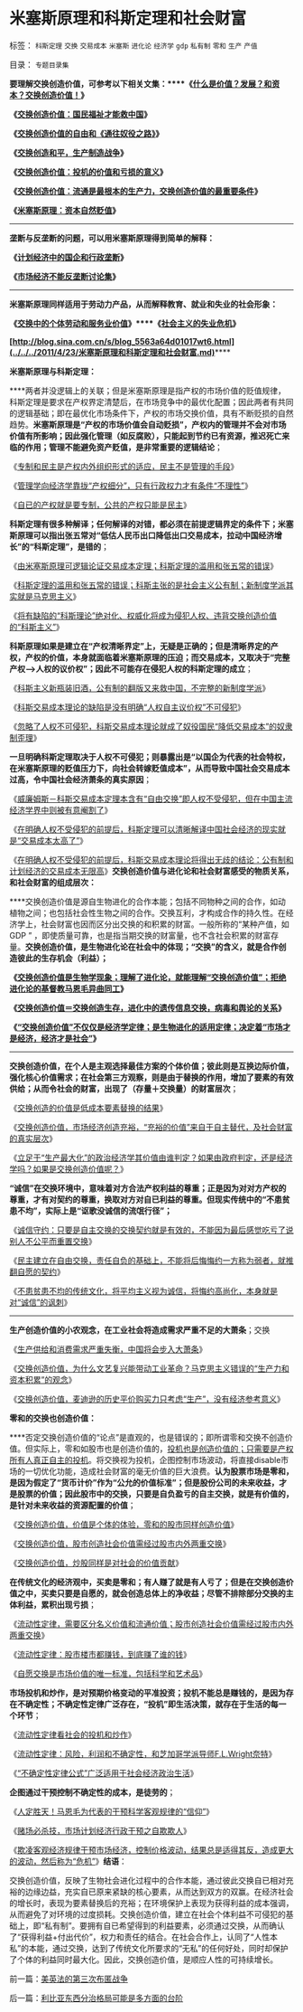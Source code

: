 # 米塞斯原理和科斯定理和社会财富

标签： `科斯定理` `交换` `交易成本` `米塞斯` `进化论` `经济学` `gdp` `私有制` `零和` `生产` `产值` 

目录： `专题目录集`

**要理解交换创造价值，可参考以下相关文集：****《**[**什么是价值？发展？和资本？交换创造价值！**](../../../2011/2/6/什么是价值？发展？和资本？交换创造价值！.md)**》**

**《**[**交换创造价值：国民福祉才能救中国**](../../../2011/2/12/交换创造价值：国民福祉才能救中国.md)**》**

**《**[**交换创造价值的自由和《通往奴役之路》**](../../../2011/2/19/交换创造价值的自由和《通往奴役之路》.md)**》**

**《**[**交换创造和平，生产制造战争**](../../../2011/3/5/交换创造和平，生产制造战争.md)**》**

**《**[**交换创造价值：投机的价值和亏损的意义**](../../../2011/3/12/投机的价值和亏损的意义.md)**》**

**《**[**交换创造价值：流通是最根本的生产力，交换创造价值的最重要条件**](../../../2011/3/19/交换创造价值中的流通.md)**》**

**《**[**米塞斯原理：资本自然贬值**](../../../2011/3/26/米塞斯原理：资本自然贬值.md)**》**

****

**垄断与反垄断的问题，可以用米塞斯原理得到简单的解释：**

**《**[**计划经济中的国企和行政垄断**](../../../2010/11/20/计划经济中的国企和行政垄断.md)**》**

**《**[**市场经济不能反垄断讨论集**](../../../2009/9/17/市场经济不能反垄断讨论集.md)**》**

****

**米塞斯原理同样适用于劳动力产品，从而解释教育、就业和失业的社会形象：**

**《**[**交换中的个体劳动和服务业价值**](../../../2011/2/26/交换中的个体劳动和服务业价值.md)**》****《**[**社会主义的失业危机**](../../../2011/1/29/社会主义的失业危机.md)**》**

**[http://blog.sina.com.cn/s/blog_5563a64d01017wt6.html](../../../2011/4/23/米塞斯原理和科斯定理和社会财富.md)******

**米塞斯原理与科斯定理：**

****两者并没逻辑上的关联；但是米塞斯原理是指产权的市场价值的贬值规律，科斯定理是要求在产权界定清楚后，在市场竞争中的最优化配置；因此两者有共同的逻辑基础；即在最优化市场条件下，产权的市场交换价值，具有不断贬损的自然趋势。**米塞斯原理是“产权的市场价值会自动贬损”，产权内的管理并不会对市场价值有所影响；因此强化管理（如反腐败），只能起到节约已有资源，推迟死亡来临的作用；管理不能避免资产贬值，是非常重要的逻辑结论**；

《[专制和民主是产权内外组织形式的适应，民主不是管理的手段](../../../2010/2/6/专制和民主是产权内外组织形式的适应.md)》

《[管理学向经济学靠拢“产权细分”，只有行政权力才有条件“不理性”](../../../2010/1/22/管理学向经济学靠拢“产权细分”.md)》

《[自已的产权就是要专制，公共的产权只能是民主](../../../2011/2/28/专制还是民主好？奥地利学派弱点.md)》



**科斯定理有很多种解译；任何解译的对错，都必须在前提逻辑界定的条件下；米塞斯原理可以指出张五常对“低估人民币出口降低出口交易成本，拉动中国经济增长”的“科斯定理”，是错的**；

《[由米塞斯原理可逻辑论证交易成本定理；科斯定理的滥用和张五常的错误](../../../2010/12/22/科斯是个糊涂虫和马克思主义的新制度学派.md)》

《[科斯定理的滥用和张五常的错误；科斯主张的是社会主义公有制；新制度学派其实就是马克思主义](../../../2010/12/22/科斯是个糊涂虫和马克思主义的新制度学派.md)》

《[将有缺陷的“科斯理论”绝对化、权威化将成为侵犯人权、违背交换创造价值的“科斯主义”](../../../2010/1/4/科斯先生有多大的权威意义.md)》



**科斯原理如果是建立在“产权清晰界定”上，无疑是正确的；但是清晰界定的产权，产权的价值，本身就面临着米塞斯原理的压迫；而交易成本，又取决于“完整产权——>人权的议价权”；因此不可能存在侵犯人权的科斯定理的成立**；

《[科斯主义新瓶装旧酒，公有制的翻版又来救中国，不完整的新制度学派](../../../2009/10/17/新的主义又来救中国.md)》

《[科斯交易成本理论的缺陷是没有明确“人权自主议价权”不可侵犯](../../../2009/9/9/人权是科斯交易成本理论的前提即议价权.md)》

《[忽略了人权不可侵犯，科斯交易成本理论就成了奴役国民“降低交易成本”的奴隶制歪理](../../../2009/7/22/科斯定理的缺陷和交易成本概念的滥用.md)》



**一旦明确科斯定理取决于人权不可侵犯；则暴露出是“以国企为代表的社会特权，在米塞斯原理的贬值压力下，向社会转嫁贬值成本”，从而导致中国社会交易成本过高，令中国社会经济萧条的真实原因**；

《[威廉姆斯－科斯交易成本定理本含有“自由交换”即人权不受侵犯，但在中国主流经济学界中则被有意阉割了](../../../2009/7/21/科斯定理之中国定律和科学的发展观.md)》

《[在明确人权不受侵犯的前提后，科斯定理可以清晰解译中国社会经济的现实就是“交易成本太高了”](../../../2009/7/21/科斯定理解读中国经济现象.md)》

《[在明确人权不受侵犯的前提后，科斯交易成本理论将得出无歧的结论：公有制和计划经济的交易成本无限高](../../../2009/7/21/做小做强与科斯产权定理的历史贡献.md)》**交换创造价值与进化论和社会财富感受的物质关系，和社会财富的组成层次：**

****交换创造价值是源自生物进化的合作本能；包括不同物种之间的合作，如动植物之间；也包括社会性生物之间的合作。交换互利，才构成合作的持久性。在经济学上，社会财富也因而区分出交换的和积累的财富。一般所称的“某种产值，如GDP
” ，即使质量可靠，也是指当期交换的财富量，也不含社会积累的财富存量。**交换创造价值，是生物进化论在社会中的体现；“交换”的含义，就是合作创造彼此的生存机会（利益）；**

**《**[**交换创造价值是生物学现象；理解了进化论，就能理解“交换创造价值”；拒绝进化论的基督教马恩毛异曲同工**](../../../2010/12/23/交换创造价值是生物学现象和进化论的科学性.md)**》**

**《**[**交换创造价值＝交换创造生存，进化中的遗传信息交换，病毒和舆论的关系**](../../../2009/5/4/进化中的遗传信息交换，病毒和舆论的关系.md)**》**

**《**[**“交换创造价值”不仅仅是经济学定律；是生物进化的适用定律；决定着“市场才是经济，经济才是社会”**](../../../2010/12/22/市场才是经济，经济才是社会.md)**》**

****

**交换创造价值，在个人是主观选择最佳方案的个体价值；彼此则是互换边际价值，强化核心价值需求；在社会第三方观察，则是由于替换的作用，增加了要素的有效供给；从而令社会的财富，出现了（存量＋交换量）的财富层次**；

《[交换创造的价值是低成本要素替换的结果](../../../2009/11/24/交换创造的价值来自那里？.md)》

《[交换创造价值，市场经济创造充裕，“充裕的价值”来自于自主替代，及社会财富的真实层次](../../../2009/11/24/交换创造的价值来自那里？.md)》

《[立足于“生产最大化”的政治经济学其价值由谁判定？如果由政府判定，还是经济学吗？如果是交换创造价值呢？](../../../2009/12/27/政治经济学是科学吗？计划经济的GDP是什么？.md)》



**“诚信”在交换环境中，意味着对方合法产权利益的尊重；正是因为对对方产权的尊重，才有对契约的尊重，换取对方对自已利益的尊重。但现实传统中的“不患贫患不均”，实际上是“讴歌没诚信的流氓行径”；**

《[诚信守约：只要是自主交换的交换契约就是有效的，不能因为最后感觉吃亏了说别人不公平而重置交换](../../../2010/1/29/为什么诚信守约是普适价值观的公平标准.md)》

《[民主建立在自由交换，责任自负的基础上，不能将后悔悔约一方称为弱者，就推翻自愿的契约](../../../2009/10/30/资本主义和公民主义，和社会特权.md)》

《[不患贫患不均的传统文化，将平均主义视为诚信，将悔约高尚化，本身就是对“诚信”的讽刺](../../../2009/2/7/“不患贫而患不均”是伪公平，是特权化，社会等级化.md)》

****

**生产创造价值的小农观念，在工业社会将造成需求严重不足的大萧条**；交换

《[生产供给和消费需求严重失衡，中国将会步入大萧条](http://darthvad.blog.163.com/blog/static/5339947020094100020525/)》

《[交换创造价值，为什么文艺复兴能带动工业革命？马克思主义错误的“生产力和资本积累”的观念](../../../2009/11/23/生产力，工业革命和资本积累.md)》

《[交换创造价值，麦迪逊的历史平价购买力只考虑“生产”，没有经济参考意义](../../../2009/11/22/交换创造价值和所谓的“平价购买力”.md)》



**零和的交换也创造价值：**

****否定交换创造价值的“论点”是直观的，也是错误的；即所谓零和交换不创造价值。但实际上，零和如股市也是创造价值的，[投机也是创造价值的；只需要是产权所有人真正自主的投机](../../../2011/3/12/投机的价值和亏损的意义.md)。将交换视为投机，企图控制市场波动，将直接disable市场的一切优化功能，造成社会财富的毫无价值的巨大浪费。**认为股票市场是零和，是因为假定了“货币计价”作为“公允的价值标准”；但是股份公司的未来收益，才是股票的价值；因此股市中的交换，只要是自负盈亏的自主交换，就是有价值的，是针对未来收益的资源配置的价值**；

《[交换创造价值，价值是个体的体验，零和的股市同样创造价值](../../../2009/11/26/交换创造价值之“零和股市创造的社会价值”.md)》

《[交换创造价值，股市创造社会价值需经过股市内外两重交换](../../../2010/6/8/股市楼市人人都赚钱，到底赚了谁的钱.md)》

《[交换创造价值，炒股同样是对社会的价值贡献](../../../2009/11/25/炒股创造价值；交换创造价值；.md)》



**在传统文化的经济观中，买卖是零和；有人赚了就是有人亏了；但是在交换创造价值之中，买卖只要是自愿的，就会创造总体上的净收益；尽管不排除部分交换的主体利益，累积出现亏损**；

《[流动性定律，需要区分名义价值和流通价值；股市创造社会价值需经过股市内外两重交换](../../../2010/6/8/股市楼市人人都赚钱，到底赚了谁的钱.md)》

《[流动性定律：股市楼市都赚钱，到底赚了谁的钱](../../../2010/12/21/交换创造价值：流动性定律.md)》

《[自愿交换是市场价值的唯一标准，包括科学和艺术品](../../../2009/11/26/自愿交换是市场价值的唯一标准，和讲科学的艺术品.md)》



**市场投机和炒作，是对预期价格变动的平准投资；投机不能总是赚钱的，是因为存在不确定性；不确定性定律广泛存在，“投机”即生活决策，就存在于生活的每一个环节**；

《[流动性定律看社会的投机和炒作](../../../2010/12/21/交换创造价值：流动性定律看炒作.md)》

《[流动性定律：风险，利润和不确定性，和芝加哥学派导师F.L.Wright奈特](../../../2009/4/3/流动性定律，风险利润和不确定性.md)》

《[“不确定性定律公式”广泛适用于社会经济政治生活](../../../2009/4/4/“不确定性定律公式”广泛适用于社会经济政治生活.md)》



**企图通过干预控制不确定性的成本，是徒劳的**；

《[人定胜天！马恩毛为代表的干预科学客观规律的“信仰”](../../../2009/5/1/人定胜天？马列唯心信仰对客观规律干预冲动.md)》

《[赌场必杀技，市场计划经济行政干预之自欺欺人](../../../2009/5/1/赌场必杀技，市场计划经济行政干预之自欺欺人.md)》

《[欺凌客观经济规律干预市场经济，控制价格波动，结果总是适得其反，造成更大的波动，然后称为“危机”](../../../2008/6/16/欺凌客观经济规律总是适得其反.md)》**结语**：

交换创造价值，反映了生物社会进化过程中的合作本能，通过彼此交换自已相对充裕的边缘边益，充实自已原来紧缺的核心要素，从而达到双方的双赢。在经济社会的增长时，表现为要素替换后的充裕；在环境保护上表现为获得利益的成本强调，从而避免了对环境的过度损耗。交换创造价值，建立在社会个体利益不可侵犯的基础上，即“私有制”。要拥有自已希望得到的利益要素，必须通过交换，从而确认了“获得利益+付出代价”，权力和责任的结合。在社会合作上，认同了“人性本私”的本能，通过交换，达到了传统文化所要求的“无私”的任何好处，同时却保护了个体的利益同时最大化。因此，交换创造价值，是顺应人性的可持续增长。

前一篇：[美英法的第三次布匿战争](../../../2011/4/22/美英法的第三次布匿战争.md)

后一篇：[利比亚东西分治格局可能是多方面的台阶](../../../2011/4/23/利比亚东西分治格局可能是多方面的台阶.md)